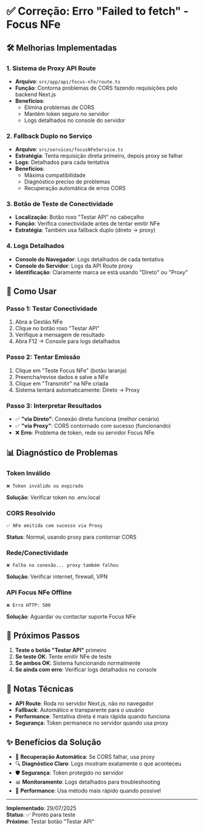 # ✅ Correção: Erro "Failed to fetch" - Focus NFe

## 🛠️ Melhorias Implementadas

### 1. **Sistema de Proxy API Route**
- **Arquivo**: `src/app/api/focus-nfe/route.ts`
- **Função**: Contorna problemas de CORS fazendo requisições pelo backend Next.js
- **Benefícios**: 
  - Elimina problemas de CORS
  - Mantém token seguro no servidor
  - Logs detalhados no console do servidor

### 2. **Fallback Duplo no Serviço**
- **Arquivo**: `src/services/focusNFeService.ts`
- **Estratégia**: Tenta requisição direta primeiro, depois proxy se falhar
- **Logs**: Detalhados para cada tentativa
- **Benefícios**:
  - Máxima compatibilidade
  - Diagnóstico preciso de problemas
  - Recuperação automática de erros CORS

### 3. **Botão de Teste de Conectividade**
- **Localização**: Botão roxo "Testar API" no cabeçalho
- **Função**: Verifica conectividade antes de tentar emitir NFe
- **Estratégia**: Também usa fallback duplo (direto → proxy)

### 4. **Logs Detalhados**
- **Console do Navegador**: Logs detalhados de cada tentativa
- **Console do Servidor**: Logs da API Route proxy
- **Identificação**: Claramente marca se está usando "Direto" ou "Proxy"

## 🔧 Como Usar

### **Passo 1: Testar Conectividade**
1. Abra a Gestão NFe
2. Clique no botão roxo "Testar API"
3. Verifique a mensagem de resultado
4. Abra F12 → Console para logs detalhados

### **Passo 2: Tentar Emissão**
1. Clique em "Teste Focus NFe" (botão laranja)
2. Preencha/revise dados e salve a NFe
3. Clique em "Transmitir" na NFe criada
4. Sistema tentará automaticamente: Direto → Proxy

### **Passo 3: Interpretar Resultados**
- ✅ **"via Direto"**: Conexão direta funciona (melhor cenário)
- ✅ **"via Proxy"**: CORS contornado com sucesso (funcionando)
- ❌ **Erro**: Problema de token, rede ou servidor Focus NFe

## 📊 Diagnóstico de Problemas

### **Token Inválido**
```
❌ Token inválido ou expirado
```
**Solução**: Verificar token no .env.local

### **CORS Resolvido**
```
✅ NFe emitida com sucesso via Proxy
```
**Status**: Normal, usando proxy para contornar CORS

### **Rede/Conectividade**
```
❌ Falha na conexão... proxy também falhou
```
**Solução**: Verificar internet, firewall, VPN

### **API Focus NFe Offline**
```
❌ Erro HTTP: 500
```
**Solução**: Aguardar ou contactar suporte Focus NFe

## 🎯 Próximos Passos

1. **Teste o botão "Testar API"** primeiro
2. **Se teste OK**: Tente emitir NFe de teste
3. **Se ambos OK**: Sistema funcionando normalmente
4. **Se ainda com erro**: Verificar logs detalhados no console

## 📝 Notas Técnicas

- **API Route**: Roda no servidor Next.js, não no navegador
- **Fallback**: Automático e transparente para o usuário  
- **Performance**: Tentativa direta é mais rápida quando funciona
- **Segurança**: Token permanece no servidor quando usa proxy

## ✨ Benefícios da Solução

- 🔄 **Recuperação Automática**: Se CORS falhar, usa proxy
- 🔍 **Diagnóstico Claro**: Logs mostram exatamente o que aconteceu
- 🛡️ **Segurança**: Token protegido no servidor
- 📊 **Monitoramento**: Logs detalhados para troubleshooting
- 🚀 **Performance**: Usa método mais rápido quando possível

---

**Implementado**: 29/07/2025  
**Status**: ✅ Pronto para teste  
**Próximo**: Testar botão "Testar API"
